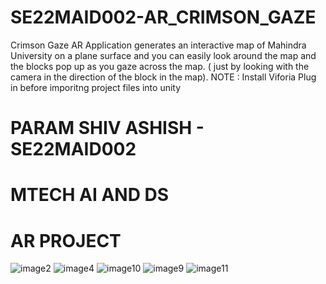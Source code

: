 # SE22MAID002-AR_CRIMSON_GAZE
Crimson Gaze AR Application generates an interactive map of Mahindra University on a plane surface and you can easily look around the map and the blocks pop up as you gaze across the map. ( just by looking with the camera in the direction of the block in the map). 
NOTE : Install Viforia Plug in before imporitng project files into unity
# PARAM SHIV ASHISH - SE22MAID002

# MTECH AI AND DS

# AR PROJECT

![image2](https://github.com/ShivAshishCrimson/SE22MAID002-AR_CRIMSON_GAZE/assets/112803720/0eeb5178-0d9c-43bb-a052-3ff4426394bb)
![image4](https://github.com/ShivAshishCrimson/SE22MAID002-AR_CRIMSON_GAZE/assets/112803720/40976045-a554-48c9-93dd-3330f8932a7c)
![image10](https://github.com/ShivAshishCrimson/SE22MAID002-AR_CRIMSON_GAZE/assets/112803720/b94a85c7-dbaa-4da3-95c4-23aafaa973b9)
![image9](https://github.com/ShivAshishCrimson/SE22MAID002-AR_CRIMSON_GAZE/assets/112803720/25a25d15-26ac-4011-a6a9-2e3a52291dd3)
![image11](https://github.com/ShivAshishCrimson/SE22MAID002-AR_CRIMSON_GAZE/assets/112803720/9a3be289-2801-47fd-8d50-c30adfbf761d)

